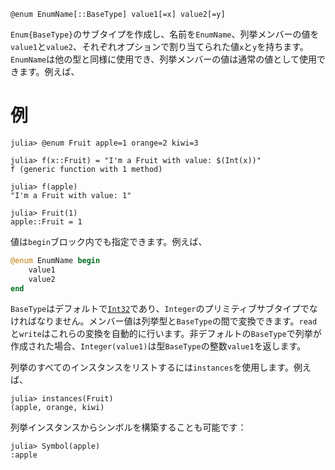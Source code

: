 ```
@enum EnumName[::BaseType] value1[=x] value2[=y]
```

`Enum{BaseType}`のサブタイプを作成し、名前を`EnumName`、列挙メンバーの値を`value1`と`value2`、それぞれオプションで割り当てられた値`x`と`y`を持ちます。`EnumName`は他の型と同様に使用でき、列挙メンバーの値は通常の値として使用できます。例えば、

# 例

```jldoctest fruitenum
julia> @enum Fruit apple=1 orange=2 kiwi=3

julia> f(x::Fruit) = "I'm a Fruit with value: $(Int(x))"
f (generic function with 1 method)

julia> f(apple)
"I'm a Fruit with value: 1"

julia> Fruit(1)
apple::Fruit = 1
```

値は`begin`ブロック内でも指定できます。例えば、

```julia
@enum EnumName begin
    value1
    value2
end
```

`BaseType`はデフォルトで[`Int32`](@ref)であり、`Integer`のプリミティブサブタイプでなければなりません。メンバー値は列挙型と`BaseType`の間で変換できます。`read`と`write`はこれらの変換を自動的に行います。非デフォルトの`BaseType`で列挙が作成された場合、`Integer(value1)`は型`BaseType`の整数`value1`を返します。

列挙のすべてのインスタンスをリストするには`instances`を使用します。例えば、

```jldoctest fruitenum
julia> instances(Fruit)
(apple, orange, kiwi)
```

列挙インスタンスからシンボルを構築することも可能です：

```jldoctest fruitenum
julia> Symbol(apple)
:apple
```
